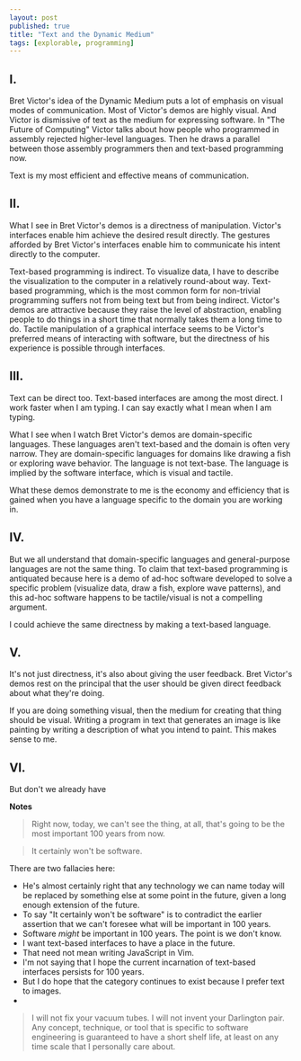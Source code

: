 ```yaml
---
layout: post
published: true
title: "Text and the Dynamic Medium"
tags: [explorable, programming]
---
```


## I.

Bret Victor's idea of the Dynamic Medium puts a lot of emphasis on visual modes
of communication.
Most of Victor's demos are highly visual.
And Victor is dismissive of text as the medium for expressing software.
In "The Future of Computing" Victor talks about how people who programmed in
assembly rejected higher-level languages.
Then he draws a parallel between those assembly programmers then and text-based
programming now.

Text is my most efficient and effective means of communication.

## II.

What I see in Bret Victor's demos is a directness of manipulation.
Victor's interfaces enable him achieve the desired result directly.
The gestures afforded by Bret Victor's interfaces enable him to communicate his
intent directly to the computer.

Text-based programming is indirect.
To visualize data, I have to describe the visualization to the computer in a
relatively round-about way.
Text-based programming, which is the most common form for non-trivial
programming suffers not from being text but from being indirect.
Victor's demos are attractive because they raise the level of abstraction,
enabling people to do things in a short time that normally takes them a long
time to do.
Tactile manipulation of a graphical interface seems to be Victor's preferred
means of interacting with software, but the directness of his experience is
possible through interfaces.

## III.

Text can be direct too.
Text-based interfaces are among the most direct.
I work faster when I am typing.
I can say exactly what I mean when I am typing.

What I see when I watch Bret Victor's demos are domain-specific languages.
These languages aren't text-based and the domain is often very narrow.
They are domain-specific languages for domains like drawing a fish or exploring
wave behavior.
The language is not text-base.
The language is implied by the software interface, which is visual and tactile.

What these demos demonstrate to me is the economy and efficiency that is gained
when you have a language specific to the domain you are working in.

## IV.

But we all understand that domain-specific languages and general-purpose
languages are not the same thing.
To claim that text-based programming is antiquated because here is a demo of
ad-hoc software developed to solve a specific problem (visualize data, draw a
fish, explore wave patterns), and this ad-hoc software happens to be
tactile/visual is not a compelling argument.

I could achieve the same directness by making a text-based language.

## V.

It's not just directness, it's also about giving the user feedback.
Bret Victor's demos rest on the principal that the user should be given direct
feedback about what they're doing.

If you are doing something visual, then the medium for creating that thing
should be visual.
Writing a program in text that generates an image is like painting by writing a
description of what you intend to paint.
This makes sense to me.

## VI.

But don't we already have

**Notes**



> Right now, today, we can't see the thing, at all, that's going to be the most
> important 100 years from now.

> It certainly won't be software.

There are two fallacies here:

- He's almost certainly right that any technology we can name today will be
  replaced by something else at some point in the future, given a long enough
  extension of the future.
- To say "It certainly won't be software" is to contradict the earlier assertion
  that we can't foresee what will be important in 100 years.
- Software _might_ be important in 100 years. 
  The point is we don't know.
- I want text-based interfaces to have a place in the future.
- That need not mean writing JavaScript in Vim.
- I'm not saying that I hope the current incarnation of text-based interfaces
  persists for 100 years.
- But I do hope that the category continues to exist because I prefer text to 
  images.
- 
> I will not fix your vacuum tubes. I will not invent your Darlington pair.
> Any concept, technique, or tool that is specific to software engineering is
> guaranteed to have a short shelf life, at least on any time scale that I
> personally care about.

